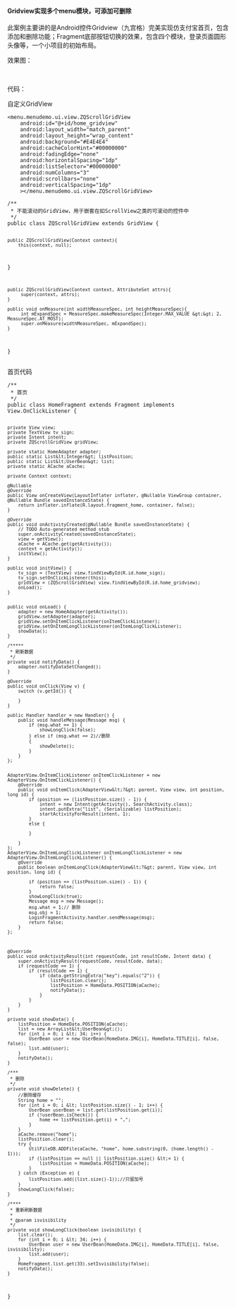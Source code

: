 #### Gridview实现多个menu模块，可添加可删除
<p>此案例主要讲的是Android控件Gridview（九宫格）完美实现仿支付宝首页，包含添加和删除功能；Fragment底部按钮切换的效果，包含四个模块，登录页面圆形头像等，一个小项目的初始布局。</p> 
<p>效果图：</p> 
<p>&nbsp; &nbsp; &nbsp; &nbsp; &nbsp; &nbsp;<img alt="" src="https://static.oschina.net/uploads/space/2016/1221/105317_msaS_2945455.gif"></p> 
<p>代码：</p> 
<p>自定义GridView</p> 
<pre><code class="language-html">&lt;menu.menudemo.ui.view.ZQScrollGridView
    android:id="@+id/home_gridview"
    android:layout_width="match_parent"
    android:layout_height="wrap_content"
    android:background="#E4E4E4"
    android:cacheColorHint="#00000000"
    android:fadingEdge="none"
    android:horizontalSpacing="1dp"
    android:listSelector="#00000000"
    android:numColumns="3"
    android:scrollbars="none"
    android:verticalSpacing="1dp"
    &gt;&lt;/menu.menudemo.ui.view.ZQScrollGridView&gt;</code></pre> 
<pre><code class="language-java">/**
 * 不能滚动的GridView，用于嵌套在如ScrollView之类的可滚动的控件中
 */
public class ZQScrollGridView extends GridView {
	  
	public ZQScrollGridView(Context context){
        this(context, null);  
   } 
	
	public ZQScrollGridView(Context context, AttributeSet attrs){
         super(context, attrs);  
    }  
 
    public void onMeasure(int widthMeasureSpec, int heightMeasureSpec){  
         int mExpandSpec = MeasureSpec.makeMeasureSpec(Integer.MAX_VALUE &gt;&gt; 2, MeasureSpec.AT_MOST);
         super.onMeasure(widthMeasureSpec, mExpandSpec);  
    } 
} </code></pre> 
<p>首页代码</p> 
<pre><code class="language-java">/**
 * 首页
 */
public class HomeFragment extends Fragment implements  View.OnClickListener {

    private View view;
    private TextView tv_sign;
    private Intent intent;
    private ZQScrollGridView gridView;

    private static HomeAdapter adapter;
    public static List&lt;Integer&gt; listPosition;
    public static List&lt;UserBean&gt; list;
    private static ACache aCache;

    private Context context;

    @Nullable
    @Override
    public View onCreateView(LayoutInflater inflater, @Nullable ViewGroup container, @Nullable Bundle savedInstanceState) {
        return inflater.inflate(R.layout.fragment_home, container, false);
    }

    @Override
    public void onActivityCreated(@Nullable Bundle savedInstanceState) {
        // TODO Auto-generated method stub
        super.onActivityCreated(savedInstanceState);
        view = getView();
        aCache = ACache.get(getActivity());
        context = getActivity();
        initView();
    }

    public void initView() {
        tv_sign = (TextView) view.findViewById(R.id.home_sign);
        tv_sign.setOnClickListener(this);
        gridView = (ZQScrollGridView) view.findViewById(R.id.home_gridview);
        onLoad();
    }


    public void onLoad() {
        adapter = new HomeAdapter(getActivity());
        gridView.setAdapter(adapter);
        gridView.setOnItemClickListener(onItemClickListener);
        gridView.setOnItemLongClickListener(onItemLongClickListener);
        showData();
    }

    /*****
     * 刷新数据
     */
    private void notifyData() {
        adapter.notifyDataSetChanged();
    }

    @Override
    public void onClick(View v) {
        switch (v.getId()) {

        }
    }

    public Handler handler = new Handler() {
        public void handleMessage(Message msg) {
            if (msg.what == 1) {
                showLongClick(false);
            } else if (msg.what == 2)//删除
            {
                showDelete();
            }
        }
    };


    AdapterView.OnItemClickListener onItemClickListener = new AdapterView.OnItemClickListener() {
        @Override
        public void onItemClick(AdapterView&lt;?&gt; parent, View view, int position, long id) {
            if (position == (listPosition.size() - 1)) {
                intent = new Intent(getActivity(), SearchActivity.class);
                intent.putExtra("list", (Serializable) listPosition);
                startActivityForResult(intent, 1);
            }
            else {

            }

        }
    };
    AdapterView.OnItemLongClickListener onItemLongClickListener = new AdapterView.OnItemLongClickListener() {
        @Override
        public boolean onItemLongClick(AdapterView&lt;?&gt; parent, View view, int position, long id) {

            if (position == (listPosition.size() - 1)) {
                return false;
            }
            showLongClick(true);
            Message msg = new Message();
            msg.what = 1;// 删除
            msg.obj = 1;
            LoginFragmentActivity.handler.sendMessage(msg);
            return false;
        }
    };



    @Override
    public void onActivityResult(int requestCode, int resultCode, Intent data) {
        super.onActivityResult(requestCode, resultCode, data);
        if (requestCode == 1) {
            if (resultCode == 1) {
                if (data.getStringExtra("key").equals("2")) {
                    listPosition.clear();
                    listPosition = HomeData.POSITION(aCache);
                    notifyData();
                }
            }
        }
    }

    private void showData() {
        listPosition = HomeData.POSITION(aCache);
        list = new ArrayList&lt;UserBean&gt;();
        for (int i = 0; i &lt; 34; i++) {
            UserBean user = new UserBean(HomeData.IMG[i], HomeData.TITLE[i], false, false);
            list.add(user);
        }
        notifyData();
    }

    /***
     * 删除
     */
    private void showDelete() {
        //删除缓存
        String home = "";
        for (int i = 0; i &lt; listPosition.size() - 1; i++) {
            UserBean userBean = list.get(listPosition.get(i));
            if (!userBean.isCheck()) {
                home += listPosition.get(i) + ",";
            }
        }
        aCache.remove("home");
        listPosition.clear();
        try {
            UtilFileDB.ADDFile(aCache, "home", home.substring(0, (home.length() - 1)));
            if (listPosition == null || listPosition.size() &lt;= 1) {
                listPosition = HomeData.POSITION(aCache);
            }
        } catch (Exception e) {
            listPosition.add((list.size()-1));//只留加号
        }
        showLongClick(false);
    }

    /****
     * 重新刷新数据
     *
     * @param isvisibility
     */
    private void showLongClick(boolean isvisibility) {
        list.clear();
        for (int i = 0; i &lt; 34; i++) {
            UserBean user = new UserBean(HomeData.IMG[i], HomeData.TITLE[i], false, isvisibility);
            list.add(user);
        }
        HomeFragment.list.get(33).setIsvisibility(false);
        notifyData();
    }
}</code></pre> 

